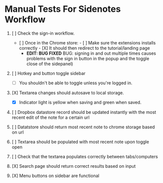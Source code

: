 # Manual Tests For Sidenotes Workflow

1. [ ] Check the sign-in workflow.
    -    [ ] Once in the Chrome store:
        -    [ ] Make sure the extensions installs correctly
        -    [X] It should then redirect to the tutorial/landing page
          - **EDIT: BUG FIXED** BUG: signing in and out multiple times causes problems with the sign in button in the popup and the toggle close of the sidepanel)

2. [ ] Hotkey and button toggle sidebar
    - [ ] You shouldn't be able to toggle unless you're logged in.

3. [X] Textarea changes should autosave to local storage.
    - [X] Indicator light is yellow when saving and green when saved.
4. [ ] Dropbox datastore record should be updated instantly with the most recent edit of the note for a certain url
5. [ ] Datatstore should return most recent note to chrome storage based on url
6. [ ] Textarea should be populated with most recent note upon toggle open
7. [ ] Check that the textarea populates correctly between tabs/computers
8. [X] Search page should return correct results based on input
9. [X] Menu buttons on sidebar are functional
